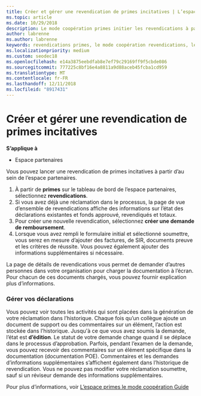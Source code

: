 ```yaml
---
title: Créer et gérer une revendication de primes incitatives | L’espace partenaires
ms.topic: article
ms.date: 10/29/2018
description: Le mode coopération primes initier les revendications à partir de l’espace partenaires. Vous pouvez voir toutes les activités qui sont placées dans la génération de votre réclamation dans l’historique.
author: labrenne
ms.author: labrenne
keywords: revendications primes, le mode coopération revendications, les fonds
ms.localizationpriority: medium
ms.custom: seodec18
ms.openlocfilehash: e14a3875eebdfab8e7ef79c29169ff9f5cbde086
ms.sourcegitcommit: 777225c8bf16e4a8811a9d88aceb45fcba1cd959
ms.translationtype: MT
ms.contentlocale: fr-FR
ms.lasthandoff: 12/11/2018
ms.locfileid: "8917431"
---
```

# <a name="create-and-manage-an-incentives-claim"></a>Créer et gérer une revendication de primes incitatives

**S’applique à**
- Espace partenaires

Vous pouvez lancer une revendication de primes incitatives à partir d’au sein de l’espace partenaires. 

1. À partir de **primes** sur le tableau de bord de l’espace partenaires, sélectionnez **revendications**.
2.  Si vous avez déjà une réclamation dans le processus, la page de vue d’ensemble de revendications affiche des informations sur l’état des déclarations existantes et fonds approuvé, revendiqués et totaux.
3.  Pour créer une nouvelle revendication, sélectionnez **créer une demande de remboursement**.
4.  Lorsque vous avez rempli le formulaire initial et sélectionné soumettre, vous serez en mesure d’ajouter des factures, de SIR, documents preuve et les critères de réussite. Vous pouvez également ajouter des informations supplémentaires si nécessaire.

La page de détails de revendications vous permet de demander d’autres personnes dans votre organisation pour charger la documentation à l’écran. Pour chacun de ces documents chargés, vous pouvez fournir explication plus d’informations. 

### <a name="manage-your-claims"></a>Gérer vos déclarations

Vous pouvez voir toutes les activités qui sont placées dans la génération de votre réclamation dans l’historique. Chaque fois qu’un collègue ajoute un document de support ou des commentaires sur un élément, l’action est stockée dans l’historique. Jusqu'à ce que vous avez soumis la demande, l’état est **d’édition**. Le statut de votre demande change quand il se déplace dans le processus d’approbation. Parfois, pendant l’examen de la demande, vous pouvez recevoir des commentaires sur un élément spécifique dans la documentation (documentation POE). Commentaires et les demandes d’informations supplémentaires s’affichent également dans l’historique de revendication. Vous ne pouvez pas modifier votre réclamation soumettre, sauf si un réviseur demande des informations supplémentaires.

Pour plus d’informations, voir [L’espace primes le mode coopération Guide](https://assets.microsoft.com/coop-guidebook.pdf)
